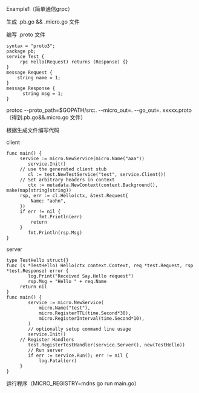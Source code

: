 Example1（简单通信grpc）

生成 .pb.go  &&  .micro.go 文件

编写 .proto 文件

    syntax = "proto3";
    package pb;
    service Test {
       	 rpc Hello(Request) returns (Response) {}
    }
    message Request {
        string name = 1;
    }
    message Response {
      	  string msg = 1;
    }

protoc --proto_path=$GOPATH/src:. --micro_out=. --go_out=. xxxxx.proto（得到.pb.go&&.micro.go 文件）

根据生成文件编写代码

client

    func main() {
       	 service := micro.NewService(micro.Name("aaa"))
        	service.Init()
       	 // use the generated client stub
        	cl := test.NewTestService("test", service.Client())
       	 // Set arbitrary headers in context
        	ctx := metadata.NewContext(context.Background(), make(map[string]string))
       	 rsp, err := cl.Hello(ctx, &test.Request{
       	     Name: "aohn",
       	 })
       	 if err != nil {
        	    fmt.Println(err)
       	     return
       	 }
        	fmt.Println(rsp.Msg)
    }

server

    type TestHello struct{}
    func (s *TestHello) Hello(ctx context.Context, req *test.Request, rsp *test.Response) error {
        	log.Print("Received Say.Hello request")
        	rsp.Msg = "Hello " + req.Name
       	 return nil
    }
    func main() {
        	service := micro.NewService(
           	 	micro.Name("test"),
            	micro.RegisterTTL(time.Second*30),
            	micro.RegisterInterval(time.Second*10),
        	)
        	// optionally setup command line usage
        	service.Init()
       	 // Register Handlers
        	test.RegisterTestHandler(service.Server(), new(TestHello))
        	// Run server
        	if err := service.Run(); err != nil {
            	log.Fatal(err)
       	 }
    }

运行程序（MICRO_REGISTRY=mdns go run main.go）
